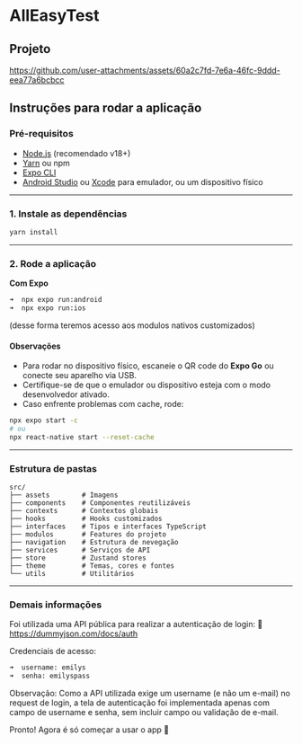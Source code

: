 # AllEasyTest

## Projeto

https://github.com/user-attachments/assets/60a2c7fd-7e6a-46fc-9ddd-eea77a6bcbcc

## Instruções para rodar a aplicação

### Pré-requisitos

- [Node.js](https://nodejs.org/) (recomendado v18+)
- [Yarn](https://classic.yarnpkg.com/lang/en/) ou npm
- [Expo CLI](https://docs.expo.dev/get-started/installation/)
- [Android Studio](https://developer.android.com/studio) ou [Xcode](https://developer.apple.com/xcode/) para emulador, ou um dispositivo físico

---

### 1. Instale as dependências

```sh
yarn install
```

---

### 2. Rode a aplicação

**Com Expo**

```sh
➜  npx expo run:android
➜  npx expo run:ios
```

(desse forma teremos acesso aos modulos nativos customizados)

#### Observações

- Para rodar no dispositivo físico, escaneie o QR code do **Expo Go** ou conecte seu aparelho via USB.
- Certifique-se de que o emulador ou dispositivo esteja com o modo desenvolvedor ativado.
- Caso enfrente problemas com cache, rode:

```sh
npx expo start -c
# ou
npx react-native start --reset-cache
```

---

### Estrutura de pastas

```
src/
├── assets        # Imagens
├── components    # Componentes reutilizáveis
├── contexts      # Contextos globais
├── hooks         # Hooks customizados
├── interfaces    # Tipos e interfaces TypeScript
├── modulos       # Features do projeto
├── navigation    # Estrutura de nevegação
├── services      # Serviços de API
├── store         # Zustand stores
├── theme         # Temas, cores e fontes
└── utils         # Utilitários
```

---

### Demais informações

Foi utilizada uma API pública para realizar a autenticação de login:
🔗 https://dummyjson.com/docs/auth

Credenciais de acesso:

```sh
➜  username: emilys
➜  senha: emilyspass
```

Observação:
Como a API utilizada exige um username (e não um e-mail) no request de login, a tela de autenticação foi implementada apenas com campo de username e senha, sem incluir campo ou validação de e-mail.

Pronto! Agora é só começar a usar o app 🚀
